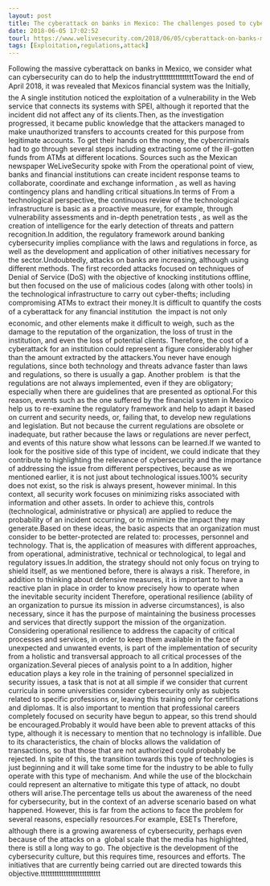 ```yaml
---
layout: post
title: The cyberattack on banks in Mexico: The challenges posed to cybersecurity
date: 2018-06-05 17:02:52
tourl: https://www.welivesecurity.com/2018/06/05/cyberattack-on-banks-mexico-cybersecurity/
tags: [Exploitation,regulations,attack]
---
```

Following the massive cyberattack on banks in Mexico, we consider what can cybersecurity can do to help the industrytttttttttttttttToward the end of April 2018, it was revealed that Mexicos financial system was the Initially, the A single institution noticed the exploitation of a vulnerability in the Web service that connects its systems with SPEI, although it reported that the incident did not affect any of its clients.Then, as the investigation progressed, it became public knowledge that the attackers managed to make unauthorized transfers to accounts created for this purpose from legitimate accounts. To get their hands on the money, the cybercriminals had to go through several steps including extracting some of the ill-gotten funds from ATMs at different locations. Sources such as the Mexican newspaper WeLiveSecurity spoke with From the operational point of view, banks and financial institutions can create incident response teams to collaborate, coordinate and exchange information , as well as having contingency plans and handling critical situations.In terms of From a technological perspective, the continuous review of the technological infrastructure is basic as a proactive measure, for example, through vulnerability assessments and in-depth penetration tests , as well as the creation of intelligence for the early detection of threats and pattern recognition.In addition, the regulatory framework around banking cybersecurity implies compliance with the laws and regulations in force, as well as the development and application of other initiatives necessary for the sector.Undoubtedly, attacks on banks are increasing, although using different methods. The first recorded attacks focused on techniques of Denial of Service (DoS) with the objective of knocking institutions offline, but then focused on the use of malicious codes (along with other tools) in the technological infrastructure to carry out cyber-thefts; including compromising ATMs to extract their money.It is difficult to quantify the costs of a cyberattack for any financial institution  the impact is not only economic, and other elements make it difficult to weigh, such as the damage to the reputation of the organization, the loss of trust in the institution, and even the loss of potential clients. Therefore, the cost of a cyberattack for an institution could represent a figure considerably higher than the amount extracted by the attackers.You never have enough regulations, since both technology and threats advance faster than laws and regulations, so there is usually a gap. Another problem  is that the regulations are not always implemented, even if they are obligatory; especially when there are guidelines that are presented as optional.For this reason, events such as the one suffered by the financial system in Mexico help us to re-examine the regulatory framework and help to adapt it based on current and security needs, or, failing that, to develop new regulations and legislation. But not because the current regulations are obsolete or inadequate, but rather because the laws or regulations are never perfect, and events of this nature show what lessons can be learned.If we wanted to look for the positive side of this type of incident, we could indicate that they contribute to highlighting the relevance of cybersecurity and the importance of addressing the issue from different perspectives, because as we mentioned earlier, it is not just about technological issues.100% security does not exist, so the risk is always present, however minimal. In this context, all security work focuses on minimizing risks associated with information and other assets. In order to achieve this, controls (technological, administrative or physical) are applied to reduce the probability of an incident occurring, or to minimize the impact they may generate.Based on these ideas, the basic aspects that an organization must consider to be better-protected are related to: processes, personnel and technology. That is, the application of measures with different approaches, from operational, administrative, technical or technological, to legal and regulatory issues.In addition, the strategy should not only focus on trying to shield itself, as we mentioned before, there is always a risk. Therefore, in addition to thinking about defensive measures, it is important to have a reactive plan in place in order to know precisely how to operate when the inevitable security incident Therefore, operational resilience (ability of an organization to pursue its mission in adverse circumstances), is also necessary, since it has the purpose of maintaining the business processes and services that directly support the mission of the organization. Considering operational resilience to address the capacity of critical processes and services, in order to keep them available in the face of unexpected and unwanted events, is part of the implementation of security from a holistic and transversal approach to all critical processes of the organization.Several pieces of analysis point to a In addition, higher education plays a key role in the training of personnel specialized in security issues, a task that is not at all simple if we consider that current curricula in some universities consider cybersecurity only as subjects related to specific professions or, leaving this training only for certifications and diplomas. It is also important to mention that professional careers completely focused on security have begun to appear, so this trend should be encouraged.Probably it would have been able to prevent attacks of this type, although it is necessary to mention that no technology is infallible. Due to its characteristics, the chain of blocks allows the validation of transactions, so that those that are not authorized could probably be rejected. In spite of this, the transition towards this type of technologies is just beginning and it will take some time for the industry to be able to fully operate with this type of mechanism. And while the use of the blockchain could represent an alternative to mitigate this type of attack, no doubt others will arise.The percentage tells us about the awareness of the need for cybersecurity, but in the context of an adverse scenario based on what happened. However, this is far from the actions to face the problem for several reasons, especially resources.For example, ESETs Therefore, although there is a growing awareness of cybersecurity, perhaps even because of the attacks on a  global scale that the media has highlighted, there is still a long way to go. The objective is the development of the cybersecurity culture, but this requires time, resources and efforts. The initiatives that are currently being carried out are directed towards this objective.tttttttttttttttttttttttttt